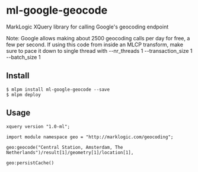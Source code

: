# ml-google-geocode

MarkLogic XQuery library for calling Google's geocoding endpoint

Note: Google allows making about 2500 geocoding calls per day for free, a few per second. If using this code from inside an MLCP transform, make sure to pace it down to single thread with --nr_threads 1 --transaction_size 1 --batch_size 1

## Install

```
$ mlpm install ml-google-geocode --save
$ mlpm deploy
```

## Usage

```xquery
xquery version "1.0-ml";

import module namespace geo = "http://marklogic.com/geocoding";

geo:geocode("Central Station, Amsterdam, The Netherlands")/result[1]/geometry[1]/location[1],

geo:persistCache()
```
